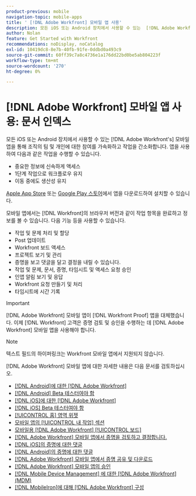 ```yaml
---
product-previous: mobile
navigation-topic: mobile-apps
title: ' [!DNL Adobe Workfront] 모바일 앱 사용'
description: 모든 iOS 또는 Android 장치에서 사용할 수 있는  [!DNL Adobe Workfront's] 모바일 앱을 통해 조직의 팀 및 개인에 대한 참여를 가속화하고 작업을 간소화할 수 있습니다.
author: Nolan
feature: Get Started with Workfront
recommendations: noDisplay, noCatalog
exl-id: 10419dc8-8e7b-40fb-91fe-0ddbd0a493c9
source-git-commit: 60ff39c7a8c4736e1a176dd22bd0be5ab804223f
workflow-type: tm+mt
source-wordcount: '270'
ht-degree: 0%

---
```


# [!DNL Adobe Workfront] 모바일 앱 사용: 문서 인덱스

<!-- Audited: 2/2024 -->

모든 iOS 또는 Android 장치에서 사용할 수 있는 [!DNL Adobe Workfront's] 모바일 앱을 통해 조직의 팀 및 개인에 대한 참여를 가속화하고 작업을 간소화합니다. 앱을 사용하여 다음과 같은 작업을 수행할 수 있습니다.

* 중요한 정보에 신속하게 액세스
* 1단계 작업으로 워크플로우 유지
* 이동 중에도 생산성 유지

[Apple App Store](https://apps.apple.com/us/app/adobe-workfront/id1033282981) 또는 [Google Play 스토어](https://play.google.com/store/apps/details?id=com.workfront.android.aware)에서 앱을 다운로드하여 설치할 수 있습니다.

모바일 앱에서는 [!DNL Workfront]의 브라우저 버전과 같이 작업 항목을 완료하고 정보를 볼 수 있습니다. 다음 기능 등을 사용할 수 있습니다.

* 작업 및 문제 처리 및 할당
* Post 업데이트
* Workfront 보드 액세스
* 프로젝트 보기 및 관리
* 증명을 보고 댓글을 달고 결정을 내릴 수 있습니다.
* 작업 및 문제, 문서, 증명, 타임시트 및 액세스 요청 승인
* 인앱 알림 보기 및 응답
* Workfront 요청 만들기 및 처리
* 타임시트에 시간 기록

>[!IMPORTANT]
>
>[!DNL Adobe Workfront] 모바일 앱이 [!DNL Workfront Proof] 앱을 대체했습니다. 이제 [!DNL Workfront] 고객은 증명 검토 및 승인을 수행하는 데 [!DNL Adobe Workfront] 모바일 앱을 사용해야 합니다.

>[!NOTE]
>
>텍스트 필드의 하이퍼링크는 Workfront 모바일 앱에서 지원되지 않습니다.

[!DNL Adobe Workfront] 모바일 앱에 대한 자세한 내용은 다음 문서를 검토하십시오.

* [&#x200B; [!DNL Android]에 대한 [!DNL Adobe Workfront]](../../../workfront-basics/mobile-apps/using-the-workfront-mobile-app/workfront-for-android.md)
* [&#x200B; [!DNL Android] Beta 테스터여야 함](../../../workfront-basics/mobile-apps/using-the-workfront-mobile-app/android-beta-tester.md)
* [&#x200B; [!DNL iOS]에 대한 [!DNL Adobe Workfront]](../../../workfront-basics/mobile-apps/using-the-workfront-mobile-app/workfront-for-ios.md)
* [&#x200B; [!DNL iOS] Beta 테스터여야 함](../../../workfront-basics/mobile-apps/using-the-workfront-mobile-app/ios-beta-tester.md)
* [[!UICONTROL 홈] 영역 위젯](../../../workfront-basics/mobile-apps/using-the-workfront-mobile-app/home-area-widgets-mobile.md)
* [모바일 앱의 [!UICONTROL 내 작업] 섹션](../../../workfront-basics/mobile-apps/using-the-workfront-mobile-app/my-work-section-mobile.md)
* [모바일용 [!DNL Adobe Workfront] [!UICONTROL 보드]](/help/quicksilver/workfront-basics/mobile-apps/using-the-workfront-mobile-app/mobile-boards.md)
* [&#x200B; [!DNL Adobe Workfront] 모바일 앱에서 증명을 검토하고 결정합니다.](../../../workfront-basics/mobile-apps/using-the-workfront-mobile-app/work-with-proofs-in-mobile-app.md)
* [&#x200B; [!DNL iOS]의 증명에 대한 댓글](../../../workfront-basics/mobile-apps/using-the-workfront-mobile-app/comment-on-proofs-ios.md)
* [&#x200B; [!DNL Android]의 증명에 대한 댓글](../../../workfront-basics/mobile-apps/using-the-workfront-mobile-app/comment-on-proofs-android.md)
* [&#x200B; [!DNL Adobe Workfront] 모바일 앱에서 증명 공유 및 다운로드](../../../workfront-basics/mobile-apps/using-the-workfront-mobile-app/share-proofs-mobile.md)
* [&#x200B; [!DNL Adobe Workfront] 모바일 앱의 승인](../../../workfront-basics/mobile-apps/using-the-workfront-mobile-app/approvals-in-mobile-app.md)
* [&#x200B; [!DNL Mobile Device Management] 에 대한 [!DNL Adobe Workfront] (MDM)](../../../workfront-basics/mobile-apps/using-the-workfront-mobile-app/wf-mdm.md)
* [&#x200B; [!DNL MobileIron]에 대해  [!DNL Adobe Workfront] 구성](../../../workfront-basics/mobile-apps/using-the-workfront-mobile-app/wf-mobileiron-configs.md)

